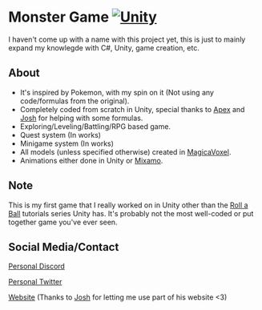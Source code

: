 # Monster Game [![Unity](https://img.shields.io/badge/type-unity--game-orange.svg)](https://unity3d.com/)

I haven't come up with a name with this project yet, this is just to mainly expand my knowlegde with C#, Unity, game creation, etc.

## About

* It's inspired by Pokemon, with my spin on it (Not using any code/formulas from the original).
* Completely coded from scratch in Unity, special thanks to [Apex](https://twitter.com/RL_Apex) and [Josh](https://twitter.com/j0shht) for helping with some formulas.
* Exploring/Leveling/Battling/RPG based game.
* Quest system (In works)
* Minigame system (In works)
* All models (unless specified otherwise) created in [MagicaVoxel](https://ephtracy.github.io/).
* Animations either done in Unity or [Mixamo](https://www.mixamo.com).

## Note

This is my first game that I really worked on in Unity other than the [Roll a Ball](https://unity3d.com/learn/tutorials/s/roll-ball-tutorial) tutorials series Unity has. It's probably not the most well-coded or put together game you've ever seen.

## Social Media/Contact
[Personal Discord](https://discord.gg/JnB6xtg)

[Personal Twitter](https://twitter.com/JupiterRL)

[Website](http://www.isaac.jmtstudios.org/) (Thanks to [Josh](https://twitter.com/j0shht) for letting me use part of his website <3)
